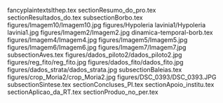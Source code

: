 fancyplaintextslthep.tex
sectionResumo_do_pro.tex
sectionResultados_do.tex
subsectionBorbo.tex
figures/Imagem10/Imagem10.jpg
figures/Hypoleria lavinia1/Hypoleria lavinia1.jpg
figures/Imagem2/Imagem2.jpg
dinamica-temporal-borb.tex
figures/Imagem4/Imagem4.jpg
figures/Imagem5/Imagem5.jpg
figures/Imagem6/Imagem6.jpg
figures/Imagem7/Imagem7.jpg
subsectionAves.tex
figures/dados_piloto2/dados_piloto2.jpg
figures/reg_fito/reg_fito.jpg
figures/dados_fito/dados_fito.jpg
figures/dados_strata/dados_strata.jpg
subsectionBaleias.tex
figures/crop_Moria2/crop_Moria2.jpg
figures/DSC_0393/DSC_0393.JPG
subsectionSintese.tex
sectionConcluses_PI.tex
sectionApoio_institu.tex
sectionAplicao_da_RT.tex
sectionProduo_no_per.tex
